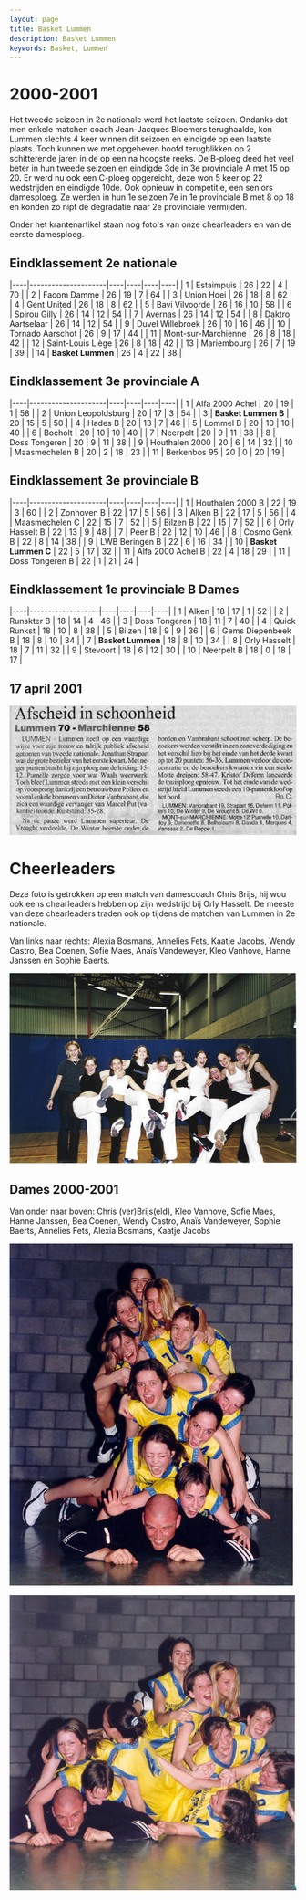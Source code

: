 ```yaml
---
layout: page
title: Basket Lummen
description: Basket Lummen
keywords: Basket, Lummen
---
```


# 2000-2001

Het tweede seizoen in 2e nationale werd het laatste seizoen. Ondanks dat men enkele matchen coach Jean-Jacques Bloemers terughaalde, kon Lummen slechts 4 keer winnen dit seizoen en eindigde op een laatste plaats. Toch kunnen we met opgeheven hoofd terugblikken op 2 schitterende jaren in de op een na hoogste reeks.
De B-ploeg deed het veel beter in hun tweede seizoen en eindigde 3de in 3e provinciale A met 15 op 20. Er werd nu ook een C-ploeg opgereicht, deze won 5 keer op 22 wedstrijden en eindigde 10de.
Ook opnieuw in competitie, een seniors damesploeg. Ze werden in hun 1e seizoen 7e in 1e provinciale B met 8 op 18 en konden zo nipt de degradatie naar 2e provinciale vermijden.

Onder het krantenartikel staan nog foto's van onze chearleaders en van de eerste damesploeg.

## Eindklassement 2e nationale

|----|---------------------|----|----|----|----|
| 1  | Estaimpuis          | 26 | 22 | 4  | 70 |
| 2  | Facom Damme         | 26 | 19 | 7  | 64 |
| 3  | Union Hoei          | 26 | 18 | 8  | 62 |
| 4  | Gent United         | 26 | 18 | 8  | 62 |
| 5  | Bavi Vilvoorde      | 26 | 16 | 10 | 58 |
| 6  | Spirou Gilly        | 26 | 14 | 12 | 54 |
| 7  | Avernas             | 26 | 14 | 12 | 54 |
| 8  | Daktro Aartselaar   | 26 | 14 | 12 | 54 |
| 9  | Duvel Willebroek    | 26 | 10 | 16 | 46 |
| 10 | Tornado Aarschot    | 26 | 9  | 17 | 44 |
| 11 | Mont-sur-Marchienne | 26 | 8  | 18 | 42 |
| 12 | Saint-Louis Liège   | 26 | 8  | 18 | 42 |
| 13 | Mariembourg         | 26 | 7  | 19 | 39 |
| 14 | **Basket Lummen**   | 26 | 4  | 22 | 38 |

## Eindklassement 3e provinciale A

|----|---------------------|----|----|----|----|
| 1  | Alfa 2000 Achel     | 20 | 19 | 1  | 58 |
| 2  | Union Leopoldsburg  | 20 | 17 | 3  | 54 |
| 3  | **Basket Lummen B** | 20 | 15 | 5  | 50 |
| 4  | Hades B             | 20 | 13 | 7  | 46 |
| 5  | Lommel B            | 20 | 10 | 10 | 40 |
| 6  | Bocholt             | 20 | 10 | 10 | 40 |
| 7  | Neerpelt            | 20 | 9  | 11 | 38 |
| 8  | Doss Tongeren       | 20 | 9  | 11 | 38 |
| 9  | Houthalen 2000      | 20 | 6  | 14 | 32 |
| 10 | Maasmechelen B      | 20 | 2  | 18 | 23 |
| 11 | Berkenbos 95        | 20 | 0  | 20 | 19 |

## Eindklassement 3e provinciale B

|----|---------------------|----|----|----|----|
| 1  | Houthalen 2000 B    | 22 | 19 | 3  | 60 |
| 2  | Zonhoven B          | 22 | 17 | 5  | 56 |
| 3  | Alken B             | 22 | 17 | 5  | 56 |
| 4  | Maasmechelen C      | 22 | 15 | 7  | 52 |
| 5  | Bilzen B            | 22 | 15 | 7  | 52 |
| 6  | Orly Hasselt B      | 22 | 13 | 9  | 48 |
| 7  | Peer B              | 22 | 12 | 10 | 46 |
| 8  | Cosmo Genk B        | 22 | 8  | 14 | 38 |
| 9  | LWB Beringen B      | 22 | 6  | 16 | 34 |
| 10 | **Basket Lummen C** | 22 | 5  | 17 | 32 |
| 11 | Alfa 2000 Achel B   | 22 | 4  | 18 | 29 |
| 11 | Doss Tongeren B     | 22 | 1  | 21 | 24 |

## Eindklassement 1e provinciale B Dames

|----|-------------------|----|----|----|----|
| 1  | Alken             | 18 | 17 | 1  | 52 |
| 2  | Runskter B        | 18 | 14 | 4  | 46 |
| 3  | Doss Tongeren     | 18 | 11 | 7  | 40 |
| 4  | Quick Runkst      | 18 | 10 | 8  | 38 |
| 5  | Bilzen            | 18 | 9  | 9  | 36 |
| 6  | Gems Diepenbeek B | 18 | 8  | 10 | 34 |
| 7  | **Basket Lummen** | 18 | 8  | 10 | 34 |
| 8  | Orly Hasselt      | 18 | 7  | 11 | 32 |
| 9  | Stevoort          | 18 | 6  | 12 | 30 |
| 10 | Neerpelt B        | 18 | 0  | 18 | 17 |

## 17 april 2001

![20010417](/club/geschiedenis/2000-2001/20010417.gif)

# Cheerleaders

Deze foto is getrokken op een match van damescoach Chris Brijs, hij wou ook eens chearleaders hebben op zijn wedstrijd bij Orly Hasselt. De meeste van deze chearleaders traden ook op tijdens de matchen van Lummen in 2e nationale.
 
Van links naar rechts: Alexia Bosmans, Annelies Fets, Kaatje Jacobs, Wendy Castro, Bea Coenen, Sofie Maes, Anaïs Vandeweyer, Kleo Vanhove, Hanne Janssen en Sophie Baerts.

![20002001_Cheerleaders](/club/geschiedenis/2000-2001/20002001_Cheerleaders.jpg)

## Dames 2000-2001

Van onder naar boven: Chris (ver)Brijs(eld), Kleo Vanhove, Sofie Maes, Hanne Janssen, Bea Coenen, Wendy Castro, Anaïs Vandeweyer, Sophie Baerts, Annelies Fets, Alexia Bosmans, Kaatje Jacobs

![20002001_Cheerleaders](/club/geschiedenis/2000-2001/20002001dames1.jpg)

![20002001_Cheerleaders](/club/geschiedenis/2000-2001/20002001dames2.jpg)
